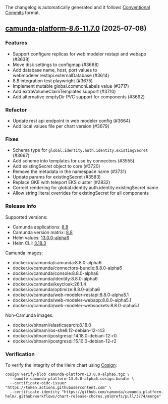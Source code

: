The changelog is automatically generated and it follows [Conventional Commits](https://www.conventionalcommits.org/en/v1.0.0/) format.

## [camunda-platform-8.6-11.7.0](https://github.com/camunda/camunda-platform-helm/releases/tag/camunda-platform-8.6-11.7.0) (2025-07-08)

### Features

- Support configure replicas for web modeler restapi and webapp (#3638)
- Move disk settings to configmap (#3668)
- Add database name, host, port values to webmodeler.restapi.externalDatabase (#3614)
- 8.8 integration test playwright (#3675)
- Implement mutable global.commonLabels value (#3717)
- Add extraVolumeClaimTemplates support (#3710)
- Add alternative emptyDir PVC support for components (#3692)

### Refactor

- Update rest api endpoint in web modeler config (#3664)
- Add local values file per chart version (#3679)

### Fixes

- Schema type for `global.identity.auth.identity.existingSecret` (#3667)
- Add scheme into templates for use by connectors (#3555)
- Add existingSecret object to core (#3720)
- Remove the metadata in the namespace name (#3731)
- Update params for existingSecret  (#3583)
- Replace GKE with teleport EKS cluster (#2832)
- Correct rendering for global.identity.auth.identity.existingSecret.name
- Allow string literal overrides for existingSecret for all components

<!-- generated by git-cliff -->
### Release Info

Supported versions:

- Camunda applications: [8.8](https://github.com/camunda/camunda/releases?q=tag%3A8.8&expanded=true)
- Camunda version matrix: [8.8](https://helm.camunda.io/camunda-platform/version-matrix/camunda-8.8)
- Helm values: [13.0.0-alpha6](https://artifacthub.io/packages/helm/camunda/camunda-platform/13.0.0-alpha6#parameters)
- Helm CLI: [3.18.3](https://github.com/helm/helm/releases/tag/v3.18.3)

Camunda images:

- docker.io/camunda/camunda:8.8.0-alpha6
- docker.io/camunda/connectors-bundle:8.8.0-alpha6
- docker.io/camunda/console:8.8.0-alpha6
- docker.io/camunda/identity:8.8.0-alpha6
- docker.io/camunda/keycloak:26.1.4
- docker.io/camunda/optimize:8.8.0-alpha6
- docker.io/camunda/web-modeler-restapi:8.8.0-alpha5.1
- docker.io/camunda/web-modeler-webapp:8.8.0-alpha5.1
- docker.io/camunda/web-modeler-websockets:8.8.0-alpha5.1

Non-Camunda images:

- docker.io/bitnami/elasticsearch:8.18.0
- docker.io/bitnami/os-shell:12-debian-12-r43
- docker.io/bitnami/postgresql:14.18.0-debian-12-r0
- docker.io/bitnami/postgresql:15.10.0-debian-12-r2

### Verification

To verify the integrity of the Helm chart using [Cosign](https://docs.sigstore.dev/signing/quickstart/):

```shell
cosign verify-blob camunda-platform-13.0.0-alpha6.tgz \
  --bundle camunda-platform-13.0.0-alpha6.cosign.bundle \
  --certificate-oidc-issuer "https://token.actions.githubusercontent.com" \
  --certificate-identity "https://github.com/camunda/camunda-platform-helm/.github/workflows/chart-release-chores.yml@refs/pull/3774/merge"
```
